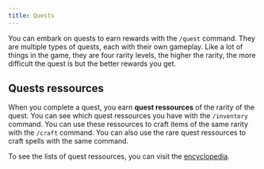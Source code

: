 ```yaml
---
title: Quests
---
```


You can embark on quests to earn rewards with the `/quest` command. They are multiple types of quests, each with their own gameplay. Like a lot of things in the game, they are four rarity levels, the higher the rarity, the more difficult the quest is but the better rewards you get.

## Quests ressources

When you complete a quest, you earn **quest ressources** of the rarity of the quest. You can see which quest ressources you have with the `/inventory` command. You can use these ressources to craft items of the same rarity with the `/craft` command. You can also use the rare quest ressources to craft spells with the same command.

To see the lists of quest ressources, you can visit the [encyclopedia](/en/encyclopedia/quest-ressources).
